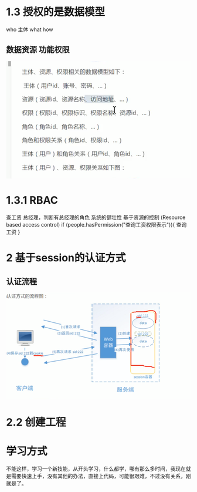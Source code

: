 # 1.3 授权的是数据模型
who   主体
what 
how


## 数据资源 功能权限

![](./pictures/day01/表设计.png)

# 1.3.1 RBAC

查工资  总经理，判断有总经理的角色
系统的健壮性
基于资源的控制 (Resource based access control)
if (people.hasPermission("查询工资权限表示")){
    查询工资
}

# 2 基于session的认证方式

## 认证流程
![](./pictures/day01/基于session认证流程.png)

# 2.2 创建工程


# 学习方式
不能这样，学习一个新技能，从开头学习，什么都学，哪有那么多时间，我现在就是需要快速上手，没有其他的办法，直接上代码，可能很艰难，不过没有关系，刚就是了。
